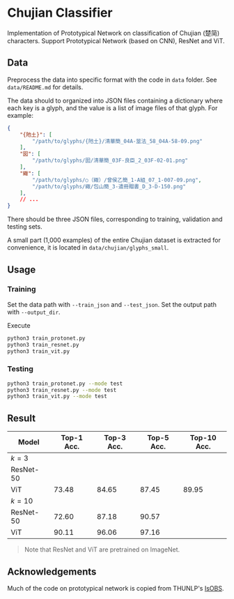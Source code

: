 # Chujian Classifier

Implementation of Prototypical Network on classification of Chujian (楚简) characters. Support Prototypical Network (based on CNN), ResNet and ViT.

## Data

Preprocess the data into specific format with the code in `data` folder. See `data/README.md` for details.

The data should to organized into JSON files containing a dictionary where each key is a glyph, and the value is a list of image files of that glyph. For example:

```json
{
    "{阤土}": [
        "/path/to/glyphs/{阤土}/清華簡_04A-筮法_58_04A-58-09.png"
    ],
    "囡": [
        "/path/to/glyphs/囡/清華簡_03F-良臣_2_03F-02-01.png"
    ],
    "緅": [
        "/path/to/glyphs/○（緅）/曾侯乙簡_1-A組_07_1-007-09.png",
        "/path/to/glyphs/緅/包山簡_3-遣冊賵書_D_3-D-150.png"
    ],
    // ...
}
```

There should be three JSON files, corresponding to training, validation and testing sets.

A small part (1,000 examples) of the entire Chujian dataset is extracted for convenience, it is located in `data/chujian/glyphs_small`. 

## Usage

### Training

Set the data path with `--train_json` and `--test_json`.
Set the output path with `--output_dir`.

Execute

```bash
python3 train_protonet.py
python3 train_resnet.py
python3 train_vit.py
```

### Testing

```bash
python3 train_protonet.py --mode test
python3 train_resnet.py --mode test
python3 train_vit.py --mode test
```

## Result

| Model     | Top-1 Acc. | Top-3 Acc. | Top-5 Acc. | Top-10 Acc. |
| ---       | ---        | ---        | ---        | ---         |
| $k=3$
| ResNet-50 |  |
| ViT       | 73.48      | 84.65      | 87.45      | 89.95       |
| $k=10$
| ResNet-50 | 72.60      | 87.18      | 90.57      |
| ViT       | 90.11      | 96.06      | 97.16      |

> Note that ResNet and ViT are pretrained on ImageNet.

## Acknowledgements 

Much of the code on prototypical network is copied from THUNLP's [IsOBS](https://github.com/thunlp/IsOBS). 



